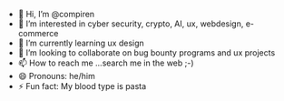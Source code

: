 - 👋 Hi, I’m @compiren
- 👀 I’m interested in cyber security, crypto, AI, ux, webdesign, e-commerce
- 🌱 I’m currently learning ux design
- 💞️ I’m looking to collaborate on bug bounty programs and ux projects
- 📫 How to reach me ...search me in the web ;-)
- 😄 Pronouns: he/him
- ⚡ Fun fact: My blood type is pasta

<!---
compiren/compiren is a ✨ special ✨ repository because its `README.md` (this file) appears on your GitHub profile.
You can click the Preview link to take a look at your changes.
--->
